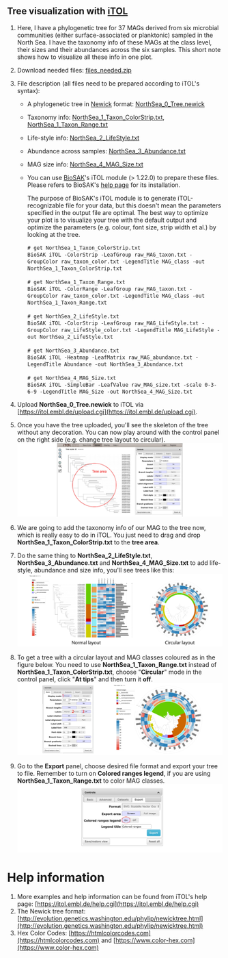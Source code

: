 
## Tree visualization with [iTOL](https://itol.embl.de)

1. Here, I have a phylogenetic tree for 37 MAGs derived from six microbial communities (either surface-associated or planktonic) sampled in the North Sea.
I have the taxonomy info of these MAGs at the class level, their sizes and their abundances across the six samples.
This short note shows how to visualize all these info in one plot.

1. Download needed files: [files_needed.zip](files_needed.zip)

1. File description (all files need to be prepared according to iTOL's syntax):

    + A phylogenetic tree in [Newick](http://evolution.genetics.washington.edu/phylip/newicktree.html) format: [NorthSea_0_Tree.newick](files_needed/NorthSea_0_Tree.newick)
    + Taxonomy info: [NorthSea_1_Taxon_ColorStrip.txt](files_needed/NorthSea_1_Taxon_ColorStrip.txt), [NorthSea_1_Taxon_Range.txt](files_needed/NorthSea_1_Taxon_Range.txt)
    + Life-style info: [NorthSea_2_LifeStyle.txt](files_needed/NorthSea_2_LifeStyle.txt)
    + Abundance across samples: [NorthSea_3_Abundance.txt](files_needed/NorthSea_3_Abundance.txt)
    + MAG size info: [NorthSea_4_MAG_Size.txt](files_needed/NorthSea_4_MAG_Size.txt)
    
    + You can use [BioSAK](https://github.com/songweizhi/BioSAK)'s iTOL module (> 1.22.0) to prepare these files. Please refers to BioSAK's [help page](https://github.com/songweizhi/BioSAK) for its installation.
    
        The purpose of BioSAK's iTOL module is to generate iTOL-recognizable file for your data, but this doesn't mean the parameters 
        specified in the output file are optimal. The best way to optimize your plot is to visualize your tree with the default 
        output and optimize the parameters (e.g. colour, font size, strip width et al.) by looking at the tree.

          # get NorthSea_1_Taxon_ColorStrip.txt
          BioSAK iTOL -ColorStrip -LeafGroup raw_MAG_taxon.txt -GroupColor raw_taxon_color.txt -LegendTitle MAG_class -out NorthSea_1_Taxon_ColorStrip.txt
          
          # get NorthSea_1_Taxon_Range.txt
          BioSAK iTOL -ColorRange -LeafGroup raw_MAG_taxon.txt -GroupColor raw_taxon_color.txt -LegendTitle MAG_class -out NorthSea_1_Taxon_Range.txt
          
          # get NorthSea_2_LifeStyle.txt
          BioSAK iTOL -ColorStrip -LeafGroup raw_MAG_LifeStyle.txt -GroupColor raw_LifeStyle_color.txt -LegendTitle MAG_LifeStyle -out NorthSea_2_LifeStyle.txt
          
          # get NorthSea_3_Abundance.txt
          BioSAK iTOL -Heatmap -LeafMatrix raw_MAG_abundance.txt -LegendTitle Abundance -out NorthSea_3_Abundance.txt

          # get NorthSea_4_MAG_Size.txt
          BioSAK iTOL -SimpleBar -LeafValue raw_MAG_size.txt -scale 0-3-6-9 -LegendTitle MAG_Size -out NorthSea_4_MAG_Size.txt


1. Upload **NorthSea_0_Tree.newick** to iTOL via [https://itol.embl.de/upload.cgi](https://itol.embl.de/upload.cgi).

1. Once you have the tree uploaded, you'll see the skeleton of the tree without any decoration. 
You can now play around with the control panel on the right side (e.g. change tree layout to circular).
![Step_1](figures/Step_1.jpg)

1. We are going to add the taxonomy info of our MAG to the tree now, which is really easy to do in iTOL. 
You just need to drag and drop **NorthSea_1_Taxon_ColorStrip.txt**  to the **tree area**.

1. Do the same thing to **NorthSea_2_LifeStyle.txt**, **NorthSea_3_Abundance.txt** and **NorthSea_4_MAG_Size.txt** to add life-style, abundance and size info, 
you'll see trees like this:
![Tree_1](figures/Tree_1.jpg)

1. To get a tree with a circular layout and MAG classes coloured as in the figure below. 
You need to use **NorthSea_1_Taxon_Range.txt** instead of **NorthSea_1_Taxon_ColorStrip.txt**,
choose "**Circular**" mode in the control panel, click "**At tips**" and then turn it **off**.
![Tree_2](figures/Tree_2.jpg)

1. Go to the **Export** panel, choose desired file format and export your tree to file. 
Remember to turn on **Colored ranges legend**, if you are using **NorthSea_1_Taxon_Range.txt** to color MAG classes.
![Step_2](figures/Step_2.jpg)


# Help information

1. More examples and help information can be found from iTOL's help page: [https://itol.embl.de/help.cgi](https://itol.embl.de/help.cgi)
1. The Newick tree format: [http://evolution.genetics.washington.edu/phylip/newicktree.html](http://evolution.genetics.washington.edu/phylip/newicktree.html)
1. Hex Color Codes: [https://htmlcolorcodes.com](https://htmlcolorcodes.com) and [https://www.color-hex.com](https://www.color-hex.com)
